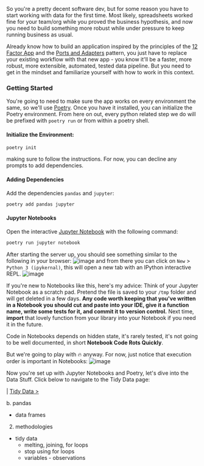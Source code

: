 So you're a pretty decent software dev, but for some reason you have to start working with data for the first time. Most likely, spreadsheets worked fine for your team/org while you proved the business hypothesis, and now you need to build something more robust while under pressure to keep running business as usual. 

Already know how to build an application inspired by the principles of the [12 Factor App](https://12factor.net/) and the [Ports and Adapters](https://en.wikipedia.org/wiki/Hexagonal_architecture_(software)) pattern, you just have to replace your existing workflow with that new app - you know it'll be a faster, more robust, more extensible, automated, tested data pipeline. But you need to get in the mindset and familiarize yourself with how to work in this context.

### Getting Started

You're going to need to make sure the app works on every environment the same, so we'll use [Poetry](https://python-poetry.org/docs/).
Once you have it installed, you can initialize the Poetry environment. From here on out, every python related step we do will be prefixed with `poetry run` or from within a poetry shell. 

#### Initialize the Environment:
```bash
poetry init
```
making sure to follow the instructions. For now, you can decline any prompts to add dependencies.

#### Adding Dependencies 
Add the dependencies `pandas` and `jupyter`:
```bash
poetry add pandas jupyter
```
#### Jupyter Notebooks
Open the interactive [Jupyter Notebook](https://jupyter.org/try-jupyter/retro/notebooks/?path=notebooks/Intro.ipynb) with the following command:

```bash
poetry run jupyter notebook
```
After starting the server up, you should see something similar to the following in your browser:
![image](https://github.com/emgrasmeder/tidy-data-crash-course/assets/8107614/25e2b8b0-96e8-4532-8b1e-5356cfccfc4d)
and from there you can click on `New` > `Python 3 (ipykernal)`, this will open a new tab with an IPython interactive REPL.
![image](https://github.com/emgrasmeder/tidy-data-crash-course/assets/8107614/1446d249-3f00-4305-be8c-fa740bf24dd7)

If you're new to Notebooks like this, here's my advice: Think of your Jupyter Notebook as a scratch pad. Pretend the file is saved to your `/tmp` folder and will get deleted in a few days. **Any code worth keeping that you've written in a Notebook you should cut and paste into your IDE, give it a function name, write some tests for it, and commit it to version control.** Next time, __import__ that lovely function from your library into your Notebook if you need it in the future.

Code in Notebooks depends on hidden state, it's rarely tested, it's not going to be well documented, in short **Notebook Code Rots Quickly**. 

But we're going to play with 🔥 anyway. For now, just notice that execution order is important in Notebooks:
![image](https://github.com/emgrasmeder/tidy-data-crash-course/assets/8107614/c71c186b-665f-40fd-a5fb-a0c4a83570bb)

Now you're set up with Jupyter Notebooks and Poetry, let's dive into the Data Stuff. Click below to navigate to the Tidy Data page:

| [Tidy Data >](https://github.com/emgrasmeder/tidy-data-crash-course/blob/main/tidy-data.md)


b. pandas
  - data frames
2. methodologies
- tidy data
  - melting, joining, for loops
  - stop using for loops
  - variables - observations

